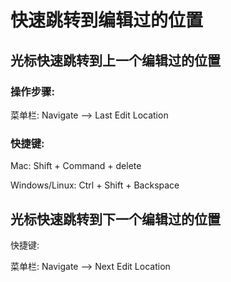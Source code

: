 # 快速跳转到编辑过的位置

## 光标快速跳转到上一个编辑过的位置

### 操作步骤:

菜单栏: Navigate —&gt; Last Edit Location

### 快捷键:

Mac: Shift + Command + delete

Windows\/Linux: Ctrl + Shift + Backspace

## 光标快速跳转到下一个编辑过的位置

快捷键:

菜单栏: Navigate —&gt; Next Edit Location

